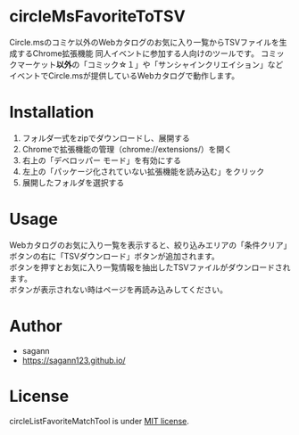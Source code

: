 # circleMsFavoriteToTSV
Circle.msのコミケ以外のWebカタログのお気に入り一覧からTSVファイルを生成するChrome拡張機能
同人イベントに参加する人向けのツールです。
コミックマーケット**以外**の「コミック☆１」や「サンシャインクリエイション」などイベントでCircle.msが提供しているWebカタログで動作します。

# Installation
1. フォルダ一式をzipでダウンロードし、展開する
2. Chromeで拡張機能の管理（chrome://extensions/）を開く
3. 右上の「デベロッパー モード」を有効にする
4. 左上の「パッケージ化されていない拡張機能を読み込む」をクリック
5. 展開したフォルダを選択する

# Usage
Webカタログのお気に入り一覧を表示すると、絞り込みエリアの「条件クリア」ボタンの右に「TSVダウンロード」ボタンが追加されます。  
ボタンを押すとお気に入り一覧情報を抽出したTSVファイルがダウンロードされます。  
ボタンが表示されない時はページを再読み込みしてください。

# Author
* sagann
* https://sagann123.github.io/

# License
circleListFavoriteMatchTool is under [MIT license](https://en.wikipedia.org/wiki/MIT_License).
